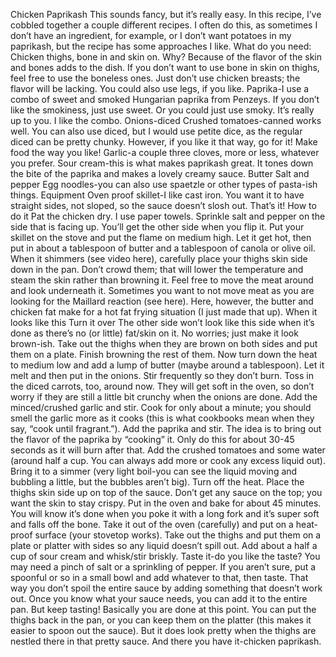 Chicken Paprikash
This sounds fancy, but it’s really easy. In this recipe, I’ve cobbled together a couple different recipes. I often do this, as sometimes I don’t have an ingredient, for example, or I don’t want potatoes in my paprikash, but the recipe has some approaches I like.
What do you need:
Chicken thighs, bone in and skin on. Why? Because of the flavor of the skin and bones adds to the dish. If you don’t want to use bone in skin on thighs, feel free to use the boneless ones. Just don’t use chicken breasts; the flavor will be lacking. You could also use legs, if you like.
Paprika-I use a combo of sweet and smoked Hungarian paprika from Penzeys. If you don’t like the smokiness, just use sweet. Or you could just use smoky. It’s really up to you. I like the combo.
Onions-diced
Crushed tomatoes-canned works well. You can also use diced, but I would use petite dice, as the regular diced can be pretty chunky. However, if you like it that way, go for it! Make food the way you like!
Garlic-a couple three cloves, more or less, whatever you prefer.
Sour cream-this is what makes paprikash great. It tones down the bite of the paprika and makes a lovely creamy sauce.
Butter
Salt and pepper
Egg noodles-you can also use spaetzle or other types of pasta-ish things.
Equipment
Oven proof skillet-I like cast iron. You want it to have straight sides, not sloped, so the sauce doesn’t slosh out.
That’s it!
How to do it
Pat the chicken dry. I use paper towels.
Sprinkle salt and pepper on the side that is facing up. You’ll get the other side when you flip it. 
Put your skillet on the stove and put the flame on medium high. Let it get hot, then put in about a tablespoon of butter and a tablespoon of canola or olive oil. When it shimmers (see video here), carefully place your thighs skin side down in the pan. Don’t crowd them; that will lower the temperature and steam the skin rather than browning it.
Feel free to move the meat around and look underneath it. Sometimes you want to not move meat as you are looking for the Maillard reaction (see here). Here, however, the butter and chicken fat make for a hot fat frying situation (I just made that up).
When it looks like this
Turn it over
The other side won’t look like this side when it’s done as there’s no (or little) fat/skin on it. No worries; just make it look brown-ish.
Take out the thighs when they are brown on both sides and put them on a plate. Finish browning the rest of them. 
Now turn down the heat to medium low and add a lump of butter (maybe around a tablespoon). Let it melt and then put in the onions. Stir frequently so they don’t burn. Toss in the diced carrots, too, around now. They will get soft in the oven, so don’t worry if they are still a little bit crunchy when the onions are done.
Add the minced/crushed garlic and stir. Cook for only about a minute; you should smell the garlic more as it cooks (this is what cookbooks mean when they say, “cook until fragrant.”). 
Add the paprika and stir. The idea is to bring out the flavor of the paprika by “cooking” it. Only do this for about 30-45 seconds as it will burn after that.
Add the crushed tomatoes and some water (around half a cup. You can always add more or cook any excess liquid out). Bring it to a simmer (very light boil-you can see the liquid moving and bubbling a little, but the bubbles aren’t big). 
Turn off the heat. Place the thighs skin side up on top of the sauce. Don’t get any sauce on the top; you want the skin to stay crispy.
Put in the oven and bake for about 45 minutes. You will know it’s done when you poke it with a long fork and it’s super soft and falls off the bone.
Take it out of the oven (carefully) and put on a heat-proof surface (your stovetop works). Take out the thighs and put them on a plate or platter with sides so any liquid doesn’t spill out. 
Add about a half a cup of sour cream and whisk/stir briskly. Taste it-do you like the taste? You may need a pinch of salt or a sprinkling of pepper. If you aren’t sure, put a spoonful or so in a small bowl and add whatever to that, then taste. That way you don’t spoil the entire sauce by adding something that doesn’t work out. Once you know what your sauce needs, you can add it to the entire pan. But keep tasting!
Basically you are done at this point. You can put the thighs back in the pan, or you can keep them on the platter (this makes it easier to spoon out the sauce). But it does look pretty when the thighs are nestled there in that pretty sauce.
And there you have it-chicken paprikash.

